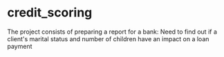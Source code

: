# credit_scoring
The project consists of preparing a report for a bank: Need to find out if a client's marital status and number of children have an impact on a loan payment
